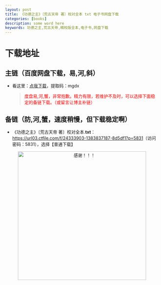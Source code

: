 ```yaml
---
layout: post
title: 《功德之主》〔荒古天帝 著〕校对全本 txt 电子书网盘下载
categories: [books]
description: some word here
keywords: 功德之主,荒古天帝,精校版全本,电子书,网盘下载
---
```


# 下载地址

## 主链（百度网盘下载，易,河,斜）

- 看这里：[点我下载](https://pan.baidu.com/s/1iMXUbSbtZQZjDcqDmnWUyw?pwd=mgdx)，提取码：mgdx

  > <p style="color:red" >度盘易,河,蟹，非常抱歉。精力有限，若维护不及时，可以选择下面稳定的备链下载。（或留言让博主补链）</p>

## 备链（防,河,蟹，速度稍慢，但下载稳定啊）

- 《功德之主》〔荒古天帝 著〕校对全本.**txt**：<https://url03.ctfile.com/f/24333903-1383837187-8d5df1?p=5831>（访问密码：5831），选择【普通下载】

<div align="center"><img src="https://pic.imgdb.cn/item/6707df6bd29ded1a8ce37031.gif" alt="感谢！！！" width="420px" height="auto"/></div>
